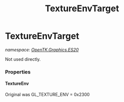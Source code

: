 ﻿---
title: TextureEnvTarget
---

# TextureEnvTarget
_namespace: [OpenTK.Graphics.ES20](N-OpenTK.Graphics.ES20.html)_

Not used directly.



### Properties

#### TextureEnv
Original was GL_TEXTURE_ENV = 0x2300

